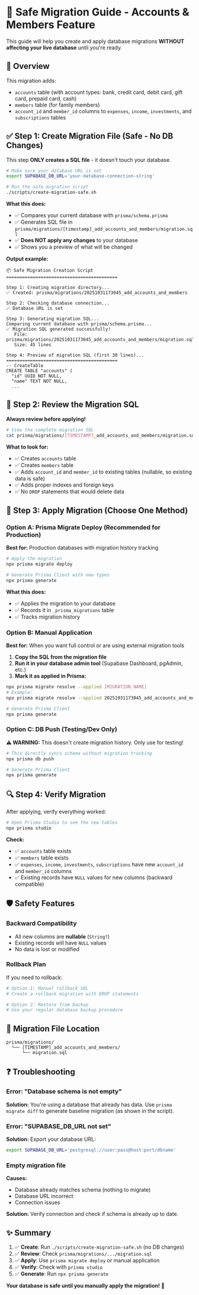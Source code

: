 # 📘 Safe Migration Guide - Accounts & Members Feature

This guide will help you create and apply database migrations **WITHOUT affecting your live database** until you're ready.

## 🎯 Overview

This migration adds:
- `accounts` table (with account types: bank, credit card, debit card, gift card, prepaid card, cash)
- `members` table (for family members)
- `account_id` and `member_id` columns to `expenses`, `income`, `investments`, and `subscriptions` tables

## ✅ Step 1: Create Migration File (Safe - No DB Changes)

This step **ONLY creates a SQL file** - it doesn't touch your database.

```bash
# Make sure your database URL is set
export SUPABASE_DB_URL='your-database-connection-string'

# Run the safe migration script
./scripts/create-migration-safe.sh
```

**What this does:**
- ✅ Compares your current database with `prisma/schema.prisma`
- ✅ Generates SQL file in `prisma/migrations/[timestamp]_add_accounts_and_members/migration.sql`
- ✅ **Does NOT apply any changes** to your database
- ✅ Shows you a preview of what will be changed

**Output example:**
```
📦 Safe Migration Creation Script
==========================================

Step 1: Creating migration directory...
✅ Created: prisma/migrations/20251031173045_add_accounts_and_members

Step 2: Checking database connection...
✅ Database URL is set

Step 3: Generating migration SQL...
Comparing current database with prisma/schema.prisma...
✅ Migration SQL generated successfully!
   File: prisma/migrations/20251031173045_add_accounts_and_members/migration.sql
   Size: 45 lines

Step 4: Preview of migration SQL (first 30 lines)...
==========================================
-- CreateTable
CREATE TABLE "accounts" (
  "id" UUID NOT NULL,
  "name" TEXT NOT NULL,
  ...
```

## 📖 Step 2: Review the Migration SQL

**Always review before applying!**

```bash
# View the complete migration SQL
cat prisma/migrations/[TIMESTAMP]_add_accounts_and_members/migration.sql
```

**What to look for:**
- ✅ Creates `accounts` table
- ✅ Creates `members` table  
- ✅ Adds `account_id` and `member_id` to existing tables (nullable, so existing data is safe)
- ✅ Adds proper indexes and foreign keys
- ✅ No `DROP` statements that would delete data

## 🚀 Step 3: Apply Migration (Choose One Method)

### Option A: Prisma Migrate Deploy (Recommended for Production)

**Best for:** Production databases with migration history tracking

```bash
# Apply the migration
npx prisma migrate deploy

# Generate Prisma Client with new types
npx prisma generate
```

**What this does:**
- ✅ Applies the migration to your database
- ✅ Records it in `_prisma_migrations` table
- ✅ Tracks migration history

### Option B: Manual Application

**Best for:** When you want full control or are using external migration tools

1. **Copy the SQL from the migration file**
2. **Run it in your database admin tool** (Supabase Dashboard, pgAdmin, etc.)
3. **Mark it as applied in Prisma:**

```bash
npx prisma migrate resolve --applied [MIGRATION_NAME]
# Example:
npx prisma migrate resolve --applied 20251031173045_add_accounts_and_members

# Generate Prisma Client
npx prisma generate
```

### Option C: DB Push (Testing/Dev Only)

**⚠️ WARNING:** This doesn't create migration history. Only use for testing!

```bash
# This directly syncs schema without migration tracking
npx prisma db push

# Generate Prisma Client
npx prisma generate
```

## 🔍 Step 4: Verify Migration

After applying, verify everything worked:

```bash
# Open Prisma Studio to see the new tables
npx prisma studio
```

**Check:**
- ✅ `accounts` table exists
- ✅ `members` table exists
- ✅ `expenses`, `income`, `investments`, `subscriptions` have new `account_id` and `member_id` columns
- ✅ Existing records have `NULL` values for new columns (backward compatible)

## 🛡️ Safety Features

### Backward Compatibility
- All new columns are **nullable** (`String?`)
- Existing records will have `NULL` values
- No data is lost or modified

### Rollback Plan

If you need to rollback:

```bash
# Option 1: Manual rollback SQL
# Create a rollback migration with DROP statements

# Option 2: Restore from backup
# Use your regular database backup procedure
```

## 📝 Migration File Location

```
prisma/migrations/
  └── [TIMESTAMP]_add_accounts_and_members/
      └── migration.sql
```

## ❓ Troubleshooting

### Error: "Database schema is not empty"
**Solution:** You're using a database that already has data. Use `prisma migrate diff` to generate baseline migration (as shown in the script).

### Error: "SUPABASE_DB_URL not set"
**Solution:** Export your database URL:
```bash
export SUPABASE_DB_URL='postgresql://user:pass@host:port/dbname'
```

### Empty migration file
**Causes:**
- Database already matches schema (nothing to migrate)
- Database URL incorrect
- Connection issues

**Solution:** Verify connection and check if schema is already up to date.

## ✨ Summary

1. ✅ **Create**: Run `./scripts/create-migration-safe.sh` (no DB changes)
2. ✅ **Review**: Check `prisma/migrations/.../migration.sql`
3. ✅ **Apply**: Use `prisma migrate deploy` or manual application
4. ✅ **Verify**: Check with `prisma studio`
5. ✅ **Generate**: Run `npx prisma generate`

**Your database is safe until you manually apply the migration!** 🎉

